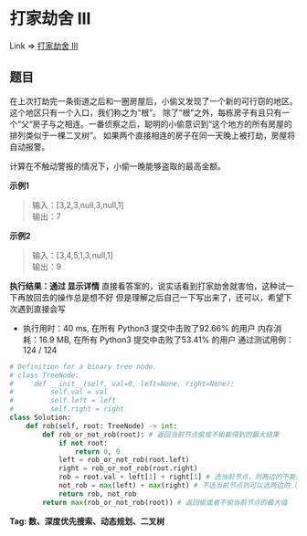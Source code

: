 # 打家劫舍 III

Link => [打家劫舍 III](https://leetcode-cn.com/problems/house-robber-iii/)

## 题目
在上次打劫完一条街道之后和一圈房屋后，小偷又发现了一个新的可行窃的地区。这个地区只有一个入口，我们称之为“根”。 除了“根”之外，每栋房子有且只有一个“父“房子与之相连。一番侦察之后，聪明的小偷意识到“这个地方的所有房屋的排列类似于一棵二叉树”。 如果两个直接相连的房子在同一天晚上被打劫，房屋将自动报警。

计算在不触动警报的情况下，小偷一晚能够盗取的最高金额。

**示例1**
>输入：[3,2,3,null,3,null,1]<br />
>输出：7 <br />

**示例2**
>输入：[3,4,5,1,3,null,1]<br />
>输出：9<br />

**执行结果：通过 显示详情**
直接看答案的，说实话看到打家劫舍就害怕，这种试一下再放回去的操作总是想不好
但是理解之后自己一下写出来了，还可以，希望下次遇到直接会写

- 执行用时：40 ms, 在所有 Python3 提交中击败了92.66% 的用户
内存消耗：16.9 MB, 在所有 Python3 提交中击败了53.41% 的用户
通过测试用例：124 / 124
```python
# Definition for a binary tree node.
# class TreeNode:
#     def __init__(self, val=0, left=None, right=None):
#         self.val = val
#         self.left = left
#         self.right = right
class Solution:
    def rob(self, root: TreeNode) -> int:
        def rob_or_not_rob(root): # 返回当前节点偷或不偷能得到的最大结果
            if not root:
                return 0, 0
            left = rob_or_not_rob(root.left)
            right = rob_or_not_rob(root.right)
            rob = root.val + left[1] + right[1] # 选当前节点，则两边的不能选
            not_rob = max(left) + max(right) # 不选当前节点则可以选两边的（两边的也可以选或者不选）
            return rob, not_rob
        return max(rob_or_not_rob(root)) # 返回偷或者不偷当前节点的最大值
```
**Tag: 数、深度优先搜索、动态规划、二叉树**
